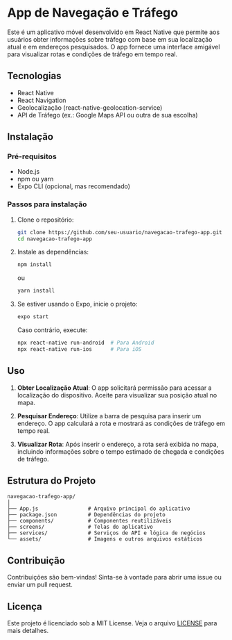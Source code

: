 
# App de Navegação e Tráfego

Este é um aplicativo móvel desenvolvido em React Native que permite aos usuários obter informações sobre tráfego com base em sua localização atual e em endereços pesquisados. O app fornece uma interface amigável para visualizar rotas e condições de tráfego em tempo real.

## Tecnologias

- React Native
- React Navigation
- Geolocalização (react-native-geolocation-service)
- API de Tráfego (ex.: Google Maps API ou outra de sua escolha)

## Instalação

### Pré-requisitos

- Node.js
- npm ou yarn
- Expo CLI (opcional, mas recomendado)

### Passos para instalação

1. Clone o repositório:

   ```bash
   git clone https://github.com/seu-usuario/navegacao-trafego-app.git
   cd navegacao-trafego-app
   ```

2. Instale as dependências:

   ```bash
   npm install
   ```

   ou

   ```bash
   yarn install
   ```

3. Se estiver usando o Expo, inicie o projeto:

   ```bash
   expo start
   ```

   Caso contrário, execute:

   ```bash
   npx react-native run-android  # Para Android
   npx react-native run-ios      # Para iOS
   ```

## Uso

1. **Obter Localização Atual**: O app solicitará permissão para acessar a localização do dispositivo. Aceite para visualizar sua posição atual no mapa.

2. **Pesquisar Endereço**: Utilize a barra de pesquisa para inserir um endereço. O app calculará a rota e mostrará as condições de tráfego em tempo real.

3. **Visualizar Rota**: Após inserir o endereço, a rota será exibida no mapa, incluindo informações sobre o tempo estimado de chegada e condições de tráfego.

## Estrutura do Projeto

```
navegacao-trafego-app/
│
├── App.js                # Arquivo principal do aplicativo
├── package.json          # Dependências do projeto
├── components/           # Componentes reutilizáveis
├── screens/              # Telas do aplicativo
├── services/             # Serviços de API e lógica de negócios
└── assets/               # Imagens e outros arquivos estáticos
```

## Contribuição

Contribuições são bem-vindas! Sinta-se à vontade para abrir uma issue ou enviar um pull request.

## Licença

Este projeto é licenciado sob a MIT License. Veja o arquivo [LICENSE](LICENSE) para mais detalhes.
